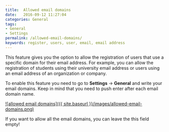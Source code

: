 ```yaml
---
title:  Allowed email domains
date:   2016-09-12 11:27:04
categories: General
tags: 
- General
- Settings
permalink: /allowed-email-domains/
keywords: register, users, user, email, email address
---
```

This feature gives you the option to allow the registration of users that use a specific domain for their email address. For example, you can allow the registration of students using their university email address or users using an email address of an organization or company.

To enable this feature you need to go to **Settings** -> **General** and write your email domains. Keep in mind that you need to push enter after each email domain name.

<a href="{{ site.baseurl }}/images/allowed-email-domains.png" class="thumbnail gallery-item" data-gallery>
![allowed email domains]({{ site.baseurl }}/images/allowed-email-domains.png)
</a>

If you want to allow all the email domains, you can leave the this field empty!


